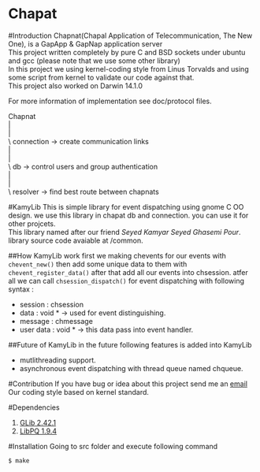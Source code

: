 Chapat
======
#Introduction
Chapnat(Chapal Application of Telecommunication, The New One),
is a GapApp & GapNap application server  
This project written completely by pure C and BSD sockets
under ubuntu and gcc (please note that we use some other library)  
In this project we using kernel-coding style from Linus Torvalds and using some
script from kernel to validate our code against that.  
This project also worked on Darwin 14.1.0  

For more information of implementation see doc/protocol files.  

Chapnat  
  |  
  |  
  \ connection -> create communication links  
  |  
  |  
  \ db -> control users and group authentication  
  |  
  |  
  \ resolver -> find best route between chapnats  

#KamyLib
This is simple library for event dispatching using gnome C OO design.
we use this library in chapat db and connection. you can use it for
other projcets.  
This library named after our friend *Seyed Kamyar Seyed Ghasemi Pour*.  
library source code avaiable at /common.

##How KamyLib work
first we making chevents for our events with `chevent_new()` then add some unique data
to them with `chevent_register_data()` after that add all our events into chsession.
atfer all we can call `chsession_dispatch()` for event dispatching with following syntax :
* session : chsession
* data : void * -> used for event distinguishing.
* message : chmessage
* user data : void * -> this data pass into event handler.

##Future of KamyLib
in the future following features is added into KamyLib
* mutlithreading support.
* asynchronous event dispatching with thread queue named chqueue.

#Contribution
If you have bug or idea about this project send me an [email](mailto:parham.alvani@gmail.com)  
Our coding style based on kernel standard.

#Dependencies
1. [GLib 2.42.1](https://developer.gnome.org/glib/2.42/)
2. [LibPQ 1.9.4](http://www.postgresql.org/docs/9.4/static/index.html)

#Installation
Going to src folder and execute following command

	$ make


